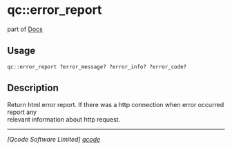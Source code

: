 qc::error_report
================

part of [Docs](../index.md)

Usage
-----
`qc::error_report ?error_message? ?error_info? ?error_code?`

Description
-----------
Return html error report. If there was a http connection when error occurred report any<br/>relevant information about http request.

----------------------------------
*[Qcode Software Limited] [qcode]*

[qcode]: http://www.qcode.co.uk "Qcode Software"